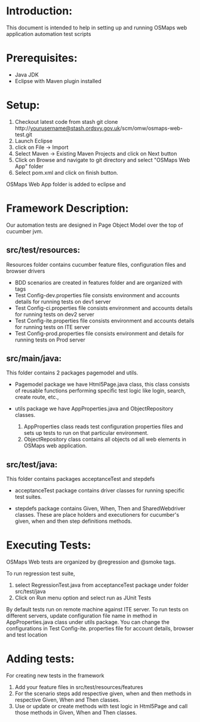 Introduction:
===============

This document is intended to help in setting up and running OSMaps web application automation test scripts
 
Prerequisites:
===============

* Java JDK 
* Eclipse with Maven plugin installed 

Setup:
============

1. Checkout latest code from stash git clone http://yourusername@stash.ordsvy.gov.uk/scm/omw/osmaps-web-test.git
2. Launch Eclipse
3. click on File -> Import
5. Select Maven -> Existing Maven Projects and click on Next button
5. Click on Browse and navigate to git directory and select "OSMaps Web App" folder
6. Select pom.xml and click on finish button.

OSMaps Web App folder is added to eclipse and 

Framework Description:
============

Our automation tests are designed in Page Object Model over the top of cucumber jvm.

src/test/resources:
------------------- 

Resources folder contains cucumber feature files, configuration files and browser drivers
 
* BDD scenarios are created in features folder and are organized with tags 
* Test Config-dev.properties file consists environment and accounts details for running tests on dev1 server
* Test Config-ci.properties file consists environment and accounts details for running tests on dev2 server
* Test Config-ite.properties file consists environment and accounts details for running tests on ITE server
* Test Config-prod.properties file consists environment and details for running tests on Prod server
 
src/main/java:
-----------------

This folder contains 2 packages pagemodel and utils. 
 * Pagemodel package we have Html5Page.java class, this class consists of reusable functions performing specific test logic like login, search, create route, etc.,
 * utils package we have AppProperties.java and ObjectRepository classes.
 
	1. AppProperties class reads test configuration properties files and sets up tests to run on that particular environment.
	2. ObjectRepository class contains all objects od all web elements in OSMaps web application.

src/test/java:
--------------	
This folder contains packages acceptanceTest and stepdefs

* acceptanceTest package contains driver classes for running specific test suites.

* stepdefs package contains Given, When, Then and SharedWebdriver classes. These are place holders and executioners for cucumber's given, when and then step definitions methods.

Executing Tests:
================
OSMaps Web tests are organized by @regression and @smoke tags. 

To run regression test suite, 

1. select RegressionTest.java from acceptanceTest package under folder src/test/java
2. Click on Run menu option and select run as JUnit Tests

By default tests run on remote machine against ITE server. To run tests  on different servers, update configuration file name in method in AppProperties.java class under utils package.
You can change the configurations in Test Config-ite. properties file for account details, browser and test location


Adding tests:
===========
For creating new tests in the framework 

1. Add your feature files in src/test/resources/features
2. For the scenario steps add respective given, when and then methods in respective Given, When and Then classes.
3. Use or update or create methods with test logic in Html5Page	and call those methods in Given, When and Then classes.

 